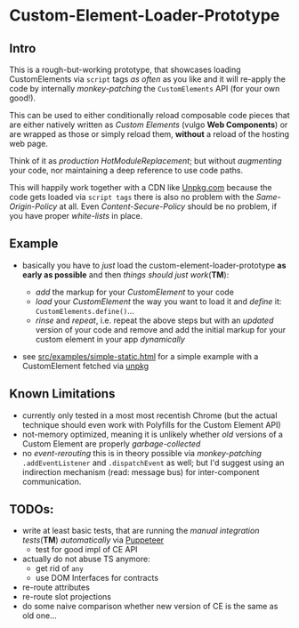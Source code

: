# Custom-Element-Loader-Prototype

## Intro
This is a rough-but-working prototype, that showcases loading CustomElements via `script` tags _as often_ as you like and it will re-apply the code by internally _monkey-patching_ the `CustomElements` API (for your own good!).

This can be used to either conditionally reload composable code pieces that are either natively written as _Custom Elements_ (vulgo **Web Components**) or are wrapped as those or simply reload them, **without** a reload of the hosting web page.

Think of it as _production HotModuleReplacement_; but without _augmenting_ your code, nor maintaining a deep reference to use code paths.

This will happily work together with a CDN like [Unpkg.com](https://unpkg.com) because the code gets loaded via `script tags` there is also no problem with the _Same-Origin-Policy_ at all. Even _Content-Secure-Policy_ should be no problem, if you have proper _white-lists_ in place.

## Example
* basically you have to _just_ load the custom-element-loader-prototype **as early as possible** and then _things should just work_(**TM**):
  * _add_ the markup for your _CustomElement_ to your code
  * _load_ your _CustomElement_ the way you want to load it and _define_ it: `CustomElements.define()`...
  * _rinse_ and _repeat_, i.e. repeat the above steps but with an _updated_ version of your code and remove and add the initial markup for your custom element in your app _dynamically_

* see [src/examples/simple-static.html](src/examples/simple-static.html) for a simple example with a CustomElement fetched via [unpkg](https://unpkg.com/)

## Known Limitations
* currently only tested in a most most recentish Chrome (but the actual technique should even work with Polyfills for the Custom Element API)
* not-memory optimized, meaning it is unlikely whether _old_ versions of a Custom Element are properly _garbage-collected_
* no _event-rerouting_ this is in theory possible via _monkey-patching_ `.addEventListener` and `.dispatchEvent` as well; but I'd suggest using an indirection mechanism (read: message bus) for inter-component communication.

## TODOs:
* write at least basic tests, that are running the _manual integration tests_(**TM**) _automatically_ via [Puppeteer](https://github.com/puppeteer/puppeteer)
  * test for good impl of CE API
* actually do not abuse TS anymore:
  * get rid of `any`
  * use DOM Interfaces for contracts
* re-route attributes
* re-route slot projections
* do some naive comparison whether new version of CE is the same as old one...
